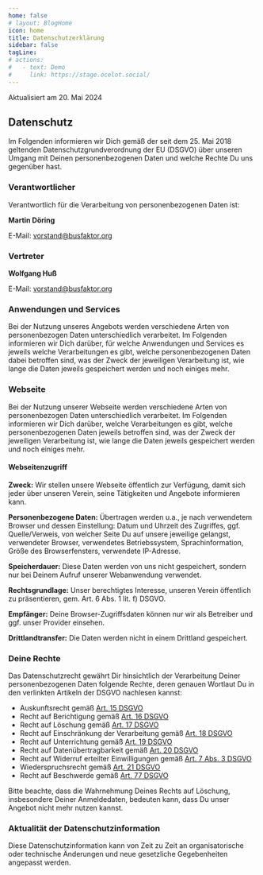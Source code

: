 ```yaml
---
home: false
# layout: BlogHome
icon: home
title: Datenschutzerklärung
sidebar: false
tagLine: 
# actions:
#   - text: Demo
#     link: https://stage.ocelot.social/
---
```


Aktualisiert am 20. Mai 2024

## Datenschutz

Im Folgenden informieren wir Dich gemäß der seit dem 25. Mai 2018 geltenden Datenschutzgrundverordnung der EU (DSGVO) über unseren Umgang mit Deinen personenbezogenen Daten und welche Rechte Du uns gegenüber hast.

### Verantwortlicher

Verantwortlich für die Verarbeitung von personenbezogenen Daten ist:

**Martin Döring**

E-Mail: <vorstand@busfaktor.org>

### Vertreter

**Wolfgang Huß**

E-Mail: <vorstand@busfaktor.org>

### Anwendungen und Services

Bei der Nutzung unseres Angebots werden verschiedene Arten von personenbezogen Daten unterschiedlich verarbeitet. Im Folgenden informieren wir Dich darüber, für welche Anwendungen und Services es jeweils welche Verarbeitungen es gibt, welche personenbezogenen Daten dabei betroffen sind, was der Zweck der jeweiligen Verarbeitung ist, wie lange die Daten jeweils gespeichert werden und noch einiges mehr.

### Webseite

Bei der Nutzung unserer Webseite werden verschiedene Arten von personenbezogen Daten unterschiedlich verarbeitet. Im Folgenden informieren wir Dich darüber, welche Verarbeitungen es gibt, welche personenbezogenen Daten jeweils betroffen sind, was der Zweck der jeweiligen Verarbeitung ist, wie lange die Daten jeweils gespeichert werden und noch einiges mehr.

#### Webseitenzugriff

**Zweck:** Wir stellen unsere Webseite öffentlich zur Verfügung, damit sich jeder über unseren Verein, seine Tätigkeiten und Angebote informieren kann.

**Personenbezogene Daten:** Übertragen werden u.a., je nach verwendetem Browser und dessen Einstellung: Datum und Uhrzeit des Zugriffes, ggf. Quelle/Verweis, von welcher Seite Du auf unsere jeweilige gelangst, verwendeter Browser, verwendetes Betriebssystem, Sprachinformation, Größe des Browserfensters, verwendete IP-Adresse.

**Speicherdauer:** Diese Daten werden von uns nicht gespeichert, sondern nur bei Deinem Aufruf unserer Webanwendung verwendet.

**Rechtsgrundlage:** Unser berechtigtes Interesse, unseren Verein öffentlich zu präsentieren, gem. Art. 6 Abs. 1 lit. f) DSGVO.

**Empfänger:** Deine Browser-Zugriffsdaten können nur wir als Betreiber und ggf. unser Provider einsehen.

**Drittlandtransfer:** Die Daten werden nicht in einem Drittland gespeichert.

<!-- #### Session Cookies

**Zweck:** Wir verwenden Cookies für die Navigation auf unserer Website.

**Persönliche Daten:** Ein Sitzungs-Cookie, beginnend mit `busfaktor`

**Speicherdauer:** Eine halbe Stunde nach dem letzten Zugriff

**Rechtsgrundlage:** Unser berechtigtes Interesse, unseren Verein öffentlich zu präsentieren, gem. Art. 6 Abs. 1 lit. f) DSGVO.

**Empfänger:** Nur Du, gepeichert in Deinem Browser

**Weitergabe an Dritte:** Keine

**Drittlandtransfer:** Keiner -->

### Deine Rechte

Das Datenschutzrecht gewährt Dir hinsichtlich der Verarbeitung Deiner personenbezogenen Daten folgende Rechte, deren genauen Wortlaut Du in den verlinkten Artikeln der DSGVO nachlesen kannst:

- Auskunftsrecht gemäß [Art. 15 DSGVO](https://dsgvo-gesetz.de/art-15-dsgvo/)
- Recht auf Berichtigung gemäß [Art. 16 DSGVO](https://dsgvo-gesetz.de/art-16-dsgvo/)
- Recht auf Löschung gemäß [Art. 17 DSGVO](https://dsgvo-gesetz.de/art-17-dsgvo/)
- Recht auf Einschränkung der Verarbeitung gemäß [Art. 18 DSGVO](https://dsgvo-gesetz.de/art-18-dsgvo/)
- Recht auf Unterrichtung gemäß [Art. 19 DSGVO](https://dsgvo-gesetz.de/art-19-dsgvo/)
- Recht auf Datenübertragbarkeit gemäß [Art. 20 DSGVO](https://dsgvo-gesetz.de/art-20-dsgvo/)
- Recht auf Widerruf erteilter Einwilligungen gemäß [Art. 7 Abs. 3 DSGVO](https://dsgvo-gesetz.de/art-7-dsgvo/)
- Wiederspruchsrecht gemäß [Art. 21 DSGVO](https://dsgvo-gesetz.de/art-21-dsgvo/)
- Recht auf Beschwerde gemäß [Art. 77 DSGVO](https://dsgvo-gesetz.de/art-77-dsgvo/)

Bitte beachte, dass die Wahrnehmung Deines Rechts auf Löschung, insbesondere Deiner Anmeldedaten, bedeuten kann, dass Du unser Angebot nicht mehr nutzen kannst.

### Aktualität der Datenschutzinformation

Diese Datenschutzinformation kann von Zeit zu Zeit an organisatorische oder technische Änderungen und neue gesetzliche Gegebenheiten angepasst werden.
